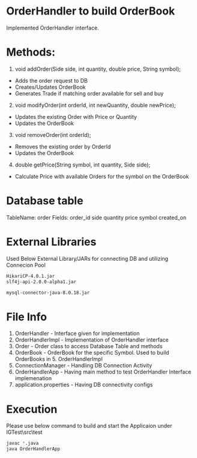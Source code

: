 # OrderHandler to build OrderBook

Implemented OrderHandler interface.

# Methods:

1. void addOrder(Side side, int quantity, double price, String symbol);
 - Adds the order request to DB
 - Creates/Updates OrderBook
 - Generates Trade if matching order available for sell and buy

2. void modifyOrder(int orderId, int newQuantity, double newPrice);
 - Updates the existing Order with Price or Quantity
 - Updates the OrderBook

3. void removeOrder(int orderId);
 - Removes the existing order by OrderId 
 - Updates the OrderBook

4. double getPrice(String symbol, int quantity, Side side);
 - Calculate Price with available Orders for the symbol on the OrderBook

# Database table

TableName: order
Fields:
order_id
side
quantity
price
symbol
created_on

# External Libraries

Used Below External Library/JARs for connecting DB and utilizing Connecion Pool

```bash
HikariCP-4.0.1.jar
slf4j-api-2.0.0-alpha1.jar

mysql-connector-java-8.0.18.jar
```

# File Info

1. OrderHandler - Interface given for implementation
2. OrderHandlerImpl - Implementation of OrderHandler interface
3. Order - Order class to access Database Table and methods
4. OrderBook - OrderBook for the specific Symbol. Used to build OrderBooks in 5. OrderHandlerImpl
6. ConnectionManager - Handling DB Connection Activity
7. OrderHandlerApp - Having main method to test OrderHandler Interface implemenation
8. application.properties - Having DB connectivity configs

# Execution

Please use below command to build and start the Applicaion
under IGTest\src\test

```bash
javac *.java
java OrderHandlerApp
```
